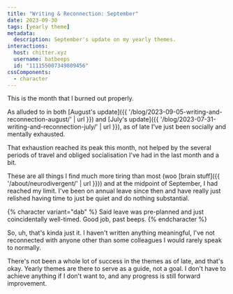 ```yaml
---
title: "Writing & Reconnection: September"
date: 2023-09-30
tags: [yearly theme]
metadata:
  description: September's update on my yearly themes.
interactions:
  host: chitter.xyz
  username: batbeeps
  id: "111155007349809456"
cssComponents:
  - character
---
```


This is the month that I burned out properly.

As alluded to in both [August's update]({{ '/blog/2023-09-05-writing-and-reconnection-august/' | url }}) and [July's update]({{ '/blog/2023-07-31-writing-and-reconnection-july/' | url }}), as of late I've just been socially and mentally exhausted.

That exhaustion reached its peak this month, not helped by the several periods of travel and obliged socialisation I've had in the last month and a bit.

These are all things I find much more tiring than most (woo [brain stuff]({{ '/about/neurodivergent/' | url }})) and at the midpoint of September, I had reached my limit. I've been on annual leave since then and have really just relished having time to just be quiet and do nothing substantial.

{% character variant="dab" %}
Said leave was pre-planned and just coincidentally well-timed. Good job, past beeps.
{% endcharacter %}

So, uh, that's kinda just it. I haven't written anything meaningful, I've not reconnected with anyone other than some colleagues I would rarely speak to normally.

There's not been a whole lot of success in the themes as of late, and that's okay. Yearly themes are there to serve as a guide, not a goal. I don't have to achieve anything if I don't want to, and any progress is still forward improvement.
